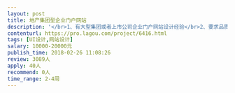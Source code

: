 ```yaml
---                
layout: post       
title: 地产集团型企业门户网站           
description: '</br>1、有大型集团或者上市公司企业门户网站设计经验</br>2、要求品质高，</br>3、有能够及时响应</br>4、具有主流的网站设计思路</br>5、会提供网站前期的架构和内容，需要根据要求进行创意即可。</br></br>要求最好上海地区的团队。</br>'     
contenturl: https://pro.lagou.com/project/6416.html      
tags: [UI设计,网站设计]            
salary: 10000-20000元          
publish_time: 2018-02-26 11:08:26         
review: 3089人                   
apply: 40人                   
recommend: 0人                   
time_range: 2-4周              
---                 
```

